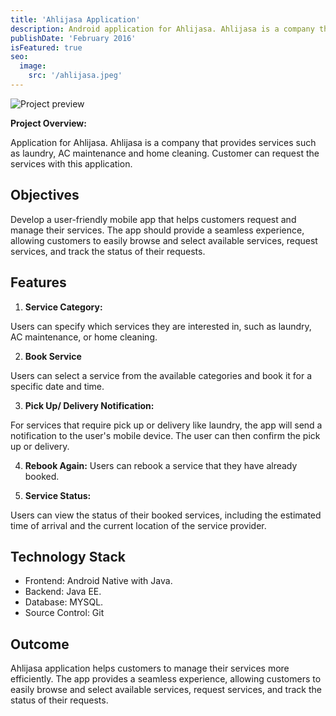 ```yaml
---
title: 'Ahlijasa Application'
description: Android application for Ahlijasa. Ahlijasa is a company that provides services such as laundry, AC maintenance and home cleaning. Customer can request the services with this application.
publishDate: 'February 2016'
isFeatured: true
seo:
  image:
    src: '/ahlijasa.jpeg'
---
```


![Project preview](/ahlijasa.jpeg)

**Project Overview:**

Application for Ahlijasa. Ahlijasa is a company that provides services such as laundry, AC maintenance and home cleaning. Customer can request the services with this application.

## Objectives

Develop a user-friendly mobile app that helps customers request and manage their services. The app should provide a seamless experience, allowing customers to easily browse and select available services, request services, and track the status of their requests.

## Features

1. **Service Category:**

Users can specify which services they are interested in, such as laundry, AC maintenance, or home cleaning.

2. **Book Service**

Users can select a service from the available categories and book it for a specific date and time.

3. **Pick Up/ Delivery Notification:**

For services that require pick up or delivery like laundry, the app will send a notification to the user's mobile device. The user can then confirm the pick up or delivery.

4. **Rebook Again:**
   Users can rebook a service that they have already booked.

5. **Service Status:**

Users can view the status of their booked services, including the estimated time of arrival and the current location of the service provider.

## Technology Stack

- Frontend: Android Native with Java.
- Backend: Java EE.
- Database: MYSQL.
- Source Control: Git

## Outcome

Ahlijasa application helps customers to manage their services more efficiently. The app provides a seamless experience, allowing customers to easily browse and select available services, request services, and track the status of their requests.

